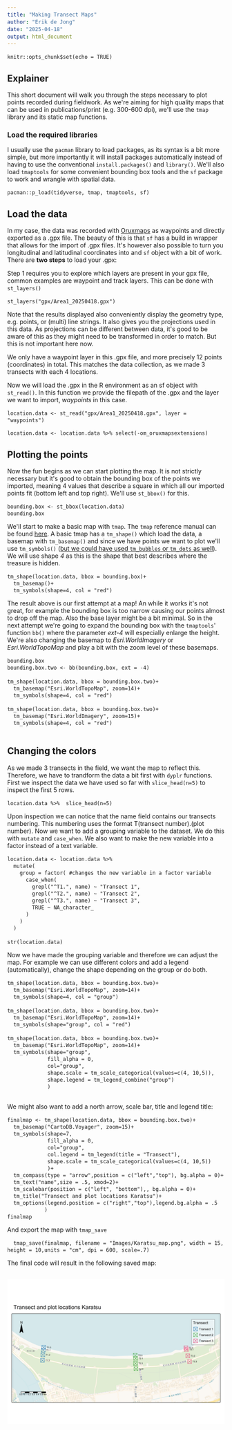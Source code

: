 ```yaml
---
title: "Making Transect Maps"
author: "Erik de Jong"
date: "2025-04-18"
output: html_document
---
```


```{r setup, include=FALSE}
knitr::opts_chunk$set(echo = TRUE)
```

## Explainer

This short document will walk you through the steps necessary to plot points recorded during fieldwork. As we're aiming for high quality maps that can be used in publications/print (e.g. 300-600 dpi), we'll use the `tmap` library and its static map functions.  

### Load the required libraries 

I usually use the `pacman` library to load packages, as its syntax is a bit more simple, but more importantly it will install packages automatically instead of having to use the conventional `install.packages()` and `library()`. We'll also load `tmaptools` for some convenient bounding box tools and the `sf` package to work and wrangle with spatial data. 

```{r loadlibs}
pacman::p_load(tidyverse, tmap, tmaptools, sf)
```

## Load the data

In my case, the data was recorded with [Oruxmaps](https://www.oruxmaps.com/cs/en/) as waypoints and directly exported as a .gpx file. The beauty of this is that `sf` has a build in wrapper that allows for the import of .gpx files. It's however also possible to turn you longitudinal and latitudinal coordinates into and `sf` object with a bit of work. There are **two steps** to load your .gpx:

Step 1 requires you to explore which layers are present in your gpx file, common examples are waypoint and track layers. This can be done with `st_layers()`

```{r readlayersgpx}
st_layers("gpx/Area1_20250418.gpx")
```

Note that the results displayed also conveniently display the geometry type, e.g. points, or (multi) line strings. It also gives you the projections used in this data. As projections can be different between data, it's good to be aware of this as they might need to be transformed in order to match. But this is not important here now. 

We only have a waypoint layer in this .gpx file, and more precisely 12 points (coordinates) in total. This matches the data collection, as we made 3 transects with each 4 locations.

Now we will load the .gpx in the R environment as an sf object with `st_read()`. In this function we provide the filepath of the .gpx and the layer we want to import, *waypoints* in this case. 

```{r loadgpx}
location.data <- st_read("gpx/Area1_20250418.gpx", layer = "waypoints")
```
```{r removeimagelayer, echo=F}
location.data <- location.data %>% select(-om_oruxmapsextensions)
```


## Plotting the points

Now the fun begins as we can start plotting the map. It is not strictly necessary but it's good to obtain the bounding box of the points we imported, meaning 4 values that describe a square in which all our imported points fit (bottom left and top right). We'll use `st_bbox()` for this.

```{r boundingbox}
bounding.box <- st_bbox(location.data)
bounding.box

```

We'll start to make a basic map with `tmap`. The `tmap` reference manual can be found [here](https://r-tmap.github.io/tmap/index.html). A basic tmap has a `tm_shape()` which load the data, a basemap with `tm_basemap()` and since we have points we want to plot we'll use `tm_symbols()` ([but we could have used `tm_bubbles` or `tm_dots` as well](https://r-tmap.github.io/tmap/reference/tm_symbols.html#details)). We will use shape *4* as this is the shape that best describes where the treasure is hidden.  

```{r basicmap}
tm_shape(location.data, bbox = bounding.box)+
  tm_basemap()+
  tm_symbols(shape=4, col = "red")
```

The result above is our first attempt at a map! An while it works it's not great, for example the bounding box is too narrow causing our points almost to drop off the map. Also the base layer might be a bit minimal. So in the next attempt we're going to expand the bounding box with the `tmaptools`' function `bb()` where the parameter *ext-4* will especially enlarge the height. We're also changing the basemap to *Esri.WorldImagery* or *Esri.WorldTopoMap* and play a bit with the zoom level of these basemaps. 

```{r basicmaptwo}
bounding.box
bounding.box.two <- bb(bounding.box, ext = -4)

tm_shape(location.data, bbox = bounding.box.two)+
  tm_basemap("Esri.WorldTopoMap", zoom=14)+
  tm_symbols(shape=4, col = "red")

tm_shape(location.data, bbox = bounding.box.two)+
  tm_basemap("Esri.WorldImagery", zoom=15)+
  tm_symbols(shape=4, col = "red")


```

## Changing the colors

As we made 3 transects in the field, we want the map to reflect this. Therefore, we have to trandform the data a bit first with `dyplr` functions. First we inspect the data we have used so far with `slice_head(n=5)` to inspect the first 5 rows. 

```{r inspectdata}
location.data %>%  slice_head(n=5)

```
Upon inspection we can notice that the name field contains our transects numbering. This numbering uses the format T(transect number).(plot number). Now we want to add a grouping variable to the dataset. We do this with `mutate` and `case_when`. We also want to make the new variable into a factor instead of a text variable. 

```{r datamanipulate}
location.data <- location.data %>% 
  mutate(
    group = factor( #changes the new variable in a factor variable
      case_when(
        grepl("^T1.", name) ~ "Transect 1",
        grepl("^T2.", name) ~ "Transect 2",
        grepl("^T3.", name) ~ "Transect 3",
        TRUE ~ NA_character_
      )
    )
  )

str(location.data)
```

Now we have made the grouping variable and therefore we can adjust the map. For example we can use different colors and add a legend (automatically), change the shape depending on the group or do both. 

```{r makefancyplot}
tm_shape(location.data, bbox = bounding.box.two)+
  tm_basemap("Esri.WorldTopoMap", zoom=14)+
  tm_symbols(shape=4, col = "group")

tm_shape(location.data, bbox = bounding.box.two)+
  tm_basemap("Esri.WorldTopoMap", zoom=14)+
  tm_symbols(shape="group", col = "red")

tm_shape(location.data, bbox = bounding.box.two)+
  tm_basemap("Esri.WorldTopoMap", zoom=14)+
  tm_symbols(shape="group", 
             fill_alpha = 0,
             col="group",
             shape.scale = tm_scale_categorical(values=c(4, 10,5)),
             shape.legend = tm_legend_combine("group")
             )


```

We might also want to add a north arrow, scale bar, title and legend title:

```{r makefancyplottwo}
finalmap <- tm_shape(location.data, bbox = bounding.box.two)+
  tm_basemap("CartoDB.Voyager", zoom=15)+
  tm_symbols(shape=7, 
             fill_alpha = 0,
             col="group",
             col.legend = tm_legend(title = "Transect"),
             shape.scale = tm_scale_categorical(values=c(4, 10,5))
             )+
  tm_compass(type = "arrow",position = c("left","top"), bg.alpha = 0)+
  tm_text("name",size = .5, xmod=2)+
  tm_scalebar(position = c("left", "bottom"),, bg.alpha = 0)+
  tm_title("Transect and plot locations Karatsu")+
  tm_options(legend.position = c("right","top"),legend.bg.alpha = .5
            )
finalmap

```

And export the map with `tmap_save`

```{r savemap}
  tmap_save(finalmap, filename = "Images/Karatsu_map.png", width = 15, height = 10,units = "cm", dpi = 600, scale=.7)

```

The final code will result in the following saved map:

![Final map](Images/Karatsu_map.png)
- 